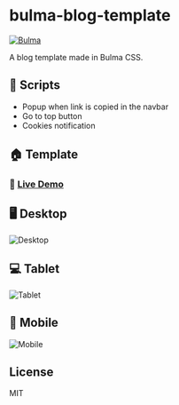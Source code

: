 # bulma-blog-template
[![Bulma](https://img.shields.io/badge/Bulma-0.9.4-00d1b2?logo=data:image/png;base64,iVBORw0KGgoAAAANSUhEUgAAABAAAAAQCAMAAAAoLQ9TAAAA+VBMVEUAAAD///////////////////////////////////////////////////////////////////////////+pJyiSAAAAD3RSTlMAMsD7eNQ98d/yw7VWPyk8gduyV3qPfMvHjWeYCsAAABCSURBVBhXYxhDoSgAAzg8d0NFA4AQFCA4AC4IC4jQ0NC5k5i5E5w5zr5////QBFyCgAAACV0RVh0ZGF0ZTpjcmVhdGUAMjAyMi0wNi0wOVQxMjoxNjo1MSswMDowMDqrY+sAAAAldEVYdGRhdGU6bW9kaWZ5ADIwMjItMDYtMDlUMTI6MTY6NTErMDA6MDBj5EwAAAAASUVORK5CYII=)](https://bulma.io)

A blog template made in Bulma CSS.

## 📜 Scripts

- Popup when link is copied in the navbar
- Go to top button
- Cookies notification

## 🏠 Template

### 📀 [Live Demo](https://not-josue.github.io/bulma-blog-template/)  

## 🖥️ Desktop

![Desktop](https://github.com/not-josue/bulma-blog-template/assets/129870578/b1e138a3-1107-4556-bf8a-bba46151a0fd)

## 💻 Tablet

![Tablet](https://github.com/not-josue/bulma-blog-template/assets/129870578/6d893b4a-7f50-4aa8-b587-7ab81c21eea8)

## 📱 Mobile

![Mobile](https://github.com/not-josue/bulma-blog-template/assets/129870578/901c7718-e842-4c62-ade4-cbec0afddcbe)

## License 

MIT
